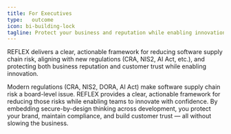 ```yaml
---
title: For Executives
type:   outcome
icon: bi-building-lock
tagline: Protect your business and reputation while enabling innovation.
---
```

REFLEX delivers a clear, actionable framework for reducing software supply chain risk, aligning with new regulations (CRA, NIS2, AI Act, etc.), and protecting both business reputation and customer trust while enabling innovation.


Modern regulations  (CRA, NIS2, DORA, AI Act) make software supply chain risk a board-level issue. REFLEX provides a clear, actionable framework for reducing those risks while enabling teams to innovate with confidence. By embedding secure-by-design thinking across development, you protect your brand, maintain compliance, and build customer trust — all without slowing the business.
